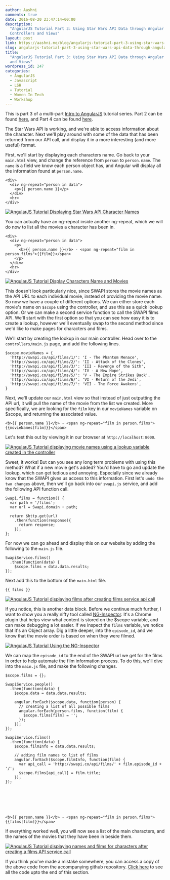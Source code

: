 ```yaml
---
author: Aashni
comments: true
date: 2016-08-20 23:47:14+00:00
description:
  "AngularJS Tutorial Part 3: Using Star Wars API Data through Angular
  Controllers and Views"
layout: post
link: https://aashni.me/blog/angularjs-tutorial-part-3-using-star-wars-api-data-through-angular-controllers-and-views/
slug: angularjs-tutorial-part-3-using-star-wars-api-data-through-angular-controllers-and-views
title:
  "AngularJS Tutorial Part 3: Using Star Wars API Data through Angular Controllers
  and Views"
wordpress_id: 247
categories:
  - AngularJS
  - Javascript
  - LSH
  - Tutorial
  - Women In Tech
  - Workshop
---
```


This is part 3 of a multi-part [Intro to AngularJS](../blog/angularjs-an-introduction/) tutorial series. Part 2 can be found [here](../blog/angularjs-tutorial-part-2-introducing-the-star-wars-api-and-angular-services), and Part 4 can be found [here](../blog/angularjs-tutorial-part-4-introducing-bootstrap).

The Star Wars API is working, and we're able to access information about the character. Next we'll play around with some of the data that has been returned from our API call, and display it in a more interesting (and more useful) format.

First, we'll start by displaying each characters name. Go back to your `main.html` view, and change the reference from `person` to `person.name`. The `name` is a field we know each person object has, and Angular will display all the information found at `person.name`.

    <div>
      <div ng-repeat="person in data">
        <p>{{ person.name }}</p>
      </div>
      <hr>
    </div>

[![AngularJS Tutorial Displaying Star Wars API Character Names](./angularjs_display_character_names.png)](./angularjs_display_character_names.png)

You can actually have an ng-repeat inside another ng-repeat, which we will do now to list all the movies a character has been in.

    <div>
      <div ng-repeat="person in data">
        <p>
          <b>{{ person.name }}</b> - <span ng-repeat="film in person.films">{{film}}</span>
        </p>
      </div>
      <hr>
    </div>

[![AngularJS Tutorial Display Characters Name and Movies](./angularjs_display_character_names_and_movies.png)](./angularjs_display_character_names_and_movies.png)

This doesn't look particularly nice, since SWAPI stores the movie names as the API URL to each individual movie, instead of providing the movie name. So now we have a couple of different options. We can either store each movie's name on `$scope` using the controller, and use this as a quick lookup option. Or we can make a second service function to call the SWAPI films API. We'll start with the first option so that you can see how easy it is to create a lookup, however we'll eventually swap to the second method since we'd like to make pages for characters and films.

We'll start by creating the lookup in our main controller. Head over to the `controllers/main.js` page, and add the following lines.

    $scope.movieNames = {
      'http://swapi.co/api/films/1/': 'I - The Phantom Menace',
      'http://swapi.co/api/films/2/': 'II - Attack of the Clones',
      'http://swapi.co/api/films/3/': 'III - Revenge of the Sith',
      'http://swapi.co/api/films/4/': 'IV - A New Hope',
      'http://swapi.co/api/films/5/': 'V - The Empire Strikes Back',
      'http://swapi.co/api/films/6/': 'VI - Return of the Jedi',
      'http://swapi.co/api/films/7/': 'VII - The Force Awakens',
    }

Next, we'll update our `main.html` view so that instead of just outputting the API url, it will pull the name of the movie from the list we created. More specifically, we are looking for the `film` key in our `movieNames` variable on \$scope, and returning the associated value.

    <b>{{ person.name }}</b> - <span ng-repeat="film in person.films">{{movieNames[film]}}</span>

Let's test this out by viewing it in our browser at `http://localhost:8000`.

[![AngularJS Tutorial displaying movie names using a lookup variable created in the controller](./angularjs_display_movies_using_movieNames_from_controller-1024x485.png)](./angularjs_display_movies_using_movieNames_from_controller.png)

Sweet, it works! But can you see any long term problems with using this method? What if a new movie get's added? You'd have to go and update the lookup, which can get tedious and annoying. Especially since we already know that the SWAPI gives us access to this information. First let's `undo the two changes` above, then we'll go back into our `swapi.js` service, and add the following API function call.

    Swapi.films = function() {
      var path = '/films';
      var url = Swapi.domain + path;

      return $http.get(url)
        .then(function(response){
          return response;
        });
    };

For now we can go ahead and display this on our website by adding the following to the `main.js` file.

    SwapiService.films()
      .then(function(data) {
        $scope.films = data.data.results;
    });

Next add this to the bottom of the `main.html` file.

    {{ films }}

[![AngularJS Tutorial displaying films after creating films service api call](./angulrjs_display_films_api_data.png)](./angulrjs_display_films_api_data.png)

If you notice, this is another data block. Before we continue much further, I want to show you a really nifty tool called [NG-Inspector](https://chrome.google.com/webstore/detail/ng-inspector-for-angularj/aadgmnobpdmgmigaicncghmmoeflnamj). It's a Chrome plugin that helps view what content is stored on the \$scope variable, and can make debugging a lot easier. If we inspect the `films` variable, we notice that it's an Object array. Dig a little deeper, into the `episode_id`, and we know that the movie order is based on when they were filmed.

[![AngularJS Tutorial Using the NG-Inspector](./angularjs_ng_inspector.png)](./angularjs_ng_inspector.png)

We can map the `episode_id` to the end of the SWAPI url we get for the films in order to help automate the film information process. To do this, we'll dive into the `main.js` file, and make the following changes.

    $scope.films = {};

    SwapiService.people()
      .then(function(data) {
        $scope.data = data.data.results;

        angular.forEach($scope.data, function(person) {
          // creating a list of all possible films
          angular.forEach(person.films, function(film) {
            $scope.films[film] = '';
          });
        });
    });

    SwapiService.films()
      .then(function(data) {
        $scope.filmInfo = data.data.results;

        // adding film names to list of films
        angular.forEach($scope.filmInfo, function(film) {
          var api_call = 'http://swapi.co/api/films/' + film.episode_id + '/';
          $scope.films[api_call] = film.title;
        });
    });







    <b>{{ person.name }}</b> - <span ng-repeat="film in person.films">{{films[film]}}</span>

If everything worked well, you will now see a list of the main characters, and the names of the movies that they have been in beside them.

[![AngularJS Tutorial displaying names and films for characters after creating a films API service call](./angularjs_display_names_films_for_characters_using_films_service.png)](./angularjs_display_names_films_for_characters_using_films_service.png)

If you think you've made a mistake somewhere, you can access a copy of the above code from the accompanying github repository. [Click here](https://github.com/aashnisshah/lsh_angularjs_tutorial/commit/11d5ecf38b8ae1aac1710c806b7ece5499f0cc44) to see all the code upto the end of this section.
